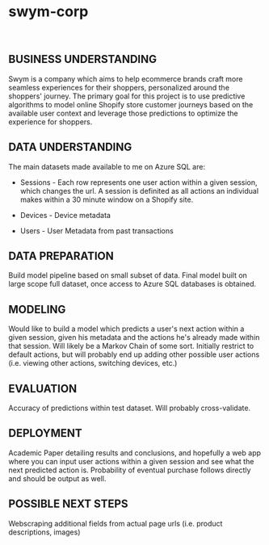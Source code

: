 # swym-corp

<br />

## BUSINESS UNDERSTANDING
Swym is a company which aims to help ecommerce brands craft more seamless experiences for their shoppers, personalized around the shoppers' journey. The primary goal for this project is to use predictive algorithms to model online Shopify store customer journeys based on the available user context and leverage those predictions to optimize the experience for shoppers.

## DATA UNDERSTANDING
The main datasets made available to me on Azure SQL are:

* Sessions - Each row represents one user action within a given session, which changes the url. A session is definited as all actions an individual makes within a 30 minute window on a Shopify site.

* Devices - Device metadata

* Users - User Metadata from past transactions

## DATA PREPARATION
Build model pipeline based on small subset of data. Final model built on large scope full dataset, once access to Azure SQL databases is obtained.

## MODELING
Would like to build a model which predicts a user's next action within a given session, given his metadata and the actions he's already made within that session. Will likely be a Markov Chain of some sort. Initially restrict to default actions, but will probably end up adding other possible user actions (i.e. viewing other actions, switching devices, etc.)

## EVALUATION
Accuracy of predictions within test dataset. Will probably cross-validate.

## DEPLOYMENT
Academic Paper detailing results and conclusions, and hopefully a web app where you can input user actions within a given session and see what the next predicted action is. Probability of eventual purchase follows directly and should be output as well.

## POSSIBLE NEXT STEPS
Webscraping additional fields from actual page urls (i.e. product descriptions, images)
